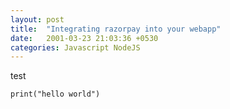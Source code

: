 ```yaml
---
layout: post
title:  "Integrating razorpay into your webapp"
date:   2001-03-23 21:03:36 +0530
categories: Javascript NodeJS
---
```

test

```
print("hello world")
```


[jekyll-docs]: https://jekyllrb.com/docs/home
[jekyll-gh]:   https://github.com/jekyll/jekyll
[jekyll-talk]: https://talk.jekyllrb.com/
